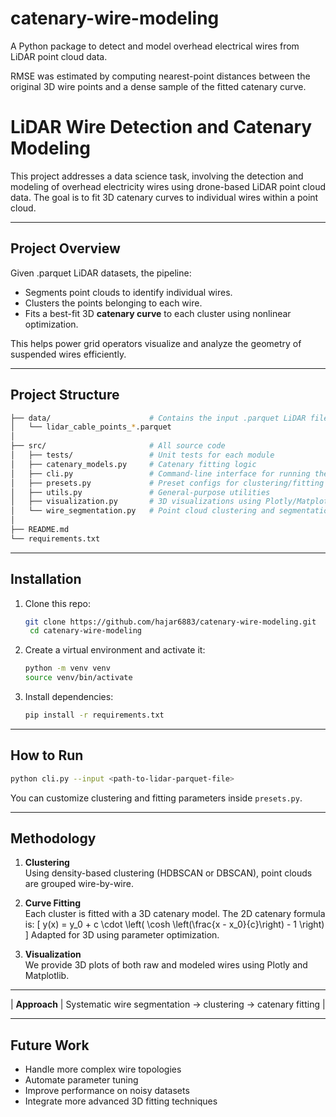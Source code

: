 # catenary-wire-modeling
A Python package to detect and model overhead electrical wires from LiDAR point cloud data. 

RMSE was estimated by computing nearest-point distances between the original 3D wire points and a dense sample of the fitted catenary curve.



# LiDAR Wire Detection and Catenary Modeling

This project addresses a data science task, involving the detection and modeling of overhead electricity wires using drone-based LiDAR point cloud data. The goal is to fit 3D catenary curves to individual wires within a point cloud.

---

## Project Overview

Given .parquet LiDAR datasets, the pipeline:
- Segments point clouds to identify individual wires.
- Clusters the points belonging to each wire.
- Fits a best-fit 3D **catenary curve** to each cluster using nonlinear optimization.

This helps power grid operators visualize and analyze the geometry of suspended wires efficiently.

---

## Project Structure

```bash
├── data/                      # Contains the input .parquet LiDAR files
│   └── lidar_cable_points_*.parquet
│
├── src/                       # All source code
│   ├── tests/                 # Unit tests for each module
│   ├── catenary_models.py     # Catenary fitting logic
│   ├── cli.py                 # Command-line interface for running the pipeline
│   ├── presets.py             # Preset configs for clustering/fitting
│   ├── utils.py               # General-purpose utilities
│   ├── visualization.py       # 3D visualizations using Plotly/Matplotlib
│   └── wire_segmentation.py   # Point cloud clustering and segmentation
│
├── README.md
└── requirements.txt
```




---

## Installation

1. Clone this repo:
   ```bash
   git clone https://github.com/hajar6883/catenary-wire-modeling.git
    cd catenary-wire-modeling
   ```

2. Create a virtual environment and activate it:
   ```bash
   python -m venv venv
   source venv/bin/activate  
   ```

3. Install dependencies:
   ```bash
   pip install -r requirements.txt
   ```

---

## How to Run

```bash
python cli.py --input <path-to-lidar-parquet-file>
```

You can customize clustering and fitting parameters inside `presets.py`.

---

## Methodology

1. **Clustering**  
   Using density-based clustering (HDBSCAN or DBSCAN), point clouds are grouped wire-by-wire.

2. **Curve Fitting**  
   Each cluster is fitted with a 3D catenary model. The 2D catenary formula is:
   \[
   y(x) = y_0 + c \cdot \left( \cosh \left(\frac{x - x_0}{c}\right) - 1 \right)
   \]
   Adapted for 3D using parameter optimization.

3. **Visualization**  
   We provide 3D plots of both raw and modeled wires using Plotly and Matplotlib.

---

| **Approach** | Systematic wire segmentation → clustering → catenary fitting |

---

## Future Work

- Handle more complex wire topologies
- Automate parameter tuning
- Improve performance on noisy datasets
- Integrate more advanced 3D fitting techniques
